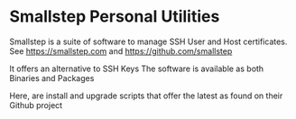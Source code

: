 # Smallstep Personal Utilities

Smallstep is a suite of software to manage SSH User and Host certificates.
See https://smallstep.com and https://github.com/smallstep

It offers an alternative to SSH Keys
The software is available as both Binaries and Packages

Here, are install and upgrade scripts that offer the latest as found on their Github project



